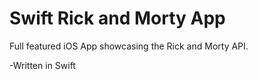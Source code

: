# Swift Rick and Morty App

Full featured iOS App showcasing the Rick and Morty API.

-Written in Swift
